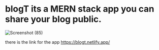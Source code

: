 # blogT its a MERN stack app you can share your blog public. 

![Screenshot (85)](https://user-images.githubusercontent.com/84778158/137362615-237cd09d-5c1c-4e5a-bece-e46ed99b25a9.png)


there is the link for the app https://blogt.netlify.app/
